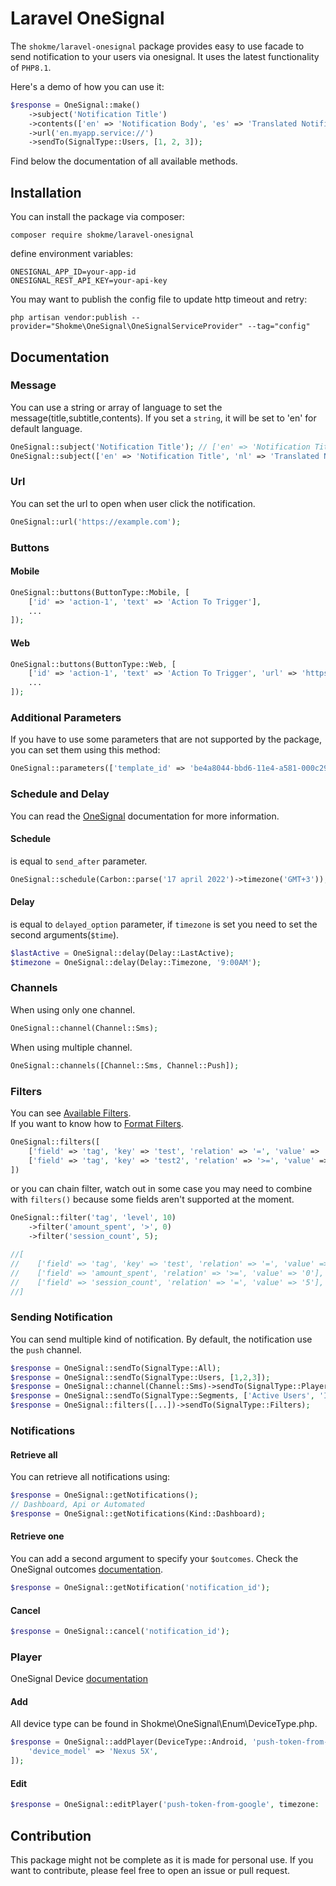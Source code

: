 # Laravel OneSignal
The `shokme/laravel-onesignal` package provides easy to use facade to send notification to your users via onesignal.
It uses the latest functionality of `PHP8.1`.

Here's a demo of how you can use it:
```php
$response = OneSignal::make()
    ->subject('Notification Title')
    ->contents(['en' => 'Notification Body', 'es' => 'Translated Notification Body'])
    ->url('en.myapp.service://')
    ->sendTo(SignalType::Users, [1, 2, 3]);
```
Find below the documentation of all available methods.

## Installation
You can install the package via composer:
```shell
composer require shokme/laravel-onesignal
```

define environment variables:
```dotenv
ONESIGNAL_APP_ID=your-app-id
ONESIGNAL_REST_API_KEY=your-api-key
```

You may want to publish the config file to update http timeout and retry:
```shell
php artisan vendor:publish --provider="Shokme\OneSignal\OneSignalServiceProvider" --tag="config"
```

## Documentation
### Message
You can use a string or array of language to set the message(title,subtitle,contents).
If you set a `string`, it will be set to 'en' for default language.
```php
OneSignal::subject('Notification Title'); // ['en' => 'Notification Title']
OneSignal::subject(['en' => 'Notification Title', 'nl' => 'Translated Notification Title']);
```

### Url
You can set the url to open when user click the notification.
```php
OneSignal::url('https://example.com');
```
### Buttons
#### Mobile
```php
OneSignal::buttons(ButtonType::Mobile, [
    ['id' => 'action-1', 'text' => 'Action To Trigger'],
    ...
]);
```
#### Web
```php
OneSignal::buttons(ButtonType::Web, [
    ['id' => 'action-1', 'text' => 'Action To Trigger', 'url' => 'https://app.com'],
    ...
]);
```

### Additional Parameters
If you have to use some parameters that are not supported by the package, you can set them using this method:
```php
OneSignal::parameters(['template_id' => 'be4a8044-bbd6-11e4-a581-000c2940e62c'])
```

### Schedule and Delay
You can read the [OneSignal](https://documentation.onesignal.com/reference/create-notification#delivery) documentation for more information.
#### Schedule
is equal to `send_after` parameter.
```php
OneSignal::schedule(Carbon::parse('17 april 2022')->timezone('GMT+3'));
```
#### Delay
is equal to `delayed_option` parameter, if `timezone` is set you need to set the second arguments(`$time`). 
```php
$lastActive = OneSignal::delay(Delay::LastActive);
$timezone = OneSignal::delay(Delay::Timezone, '9:00AM');
```

### Channels
When using only one channel.
```php
OneSignal::channel(Channel::Sms);
```
When using multiple channel.
```php
OneSignal::channels([Channel::Sms, Channel::Push]);
```

### Filters
You can see [Available Filters](https://documentation.onesignal.com/reference/create-notification#send-to-users-based-on-filters).\
If you want to know how to [Format Filters](https://documentation.onesignal.com/reference/create-notification#formatting-filters).
```php
OneSignal::filters([
    ['field' => 'tag', 'key' => 'test', 'relation' => '=', 'value' => 'test'],
    ['field' => 'tag', 'key' => 'test2', 'relation' => '>=', 'value' => 'test2'],
])
```
or you can chain filter, watch out in some case you may need to combine with `filters()` because some fields aren't supported at the moment.
```php
OneSignal::filter('tag', 'level', 10)
    ->filter('amount_spent', '>', 0)
    ->filter('session_count', 5);

//[
//    ['field' => 'tag', 'key' => 'test', 'relation' => '=', 'value' => 10],
//    ['field' => 'amount_spent', 'relation' => '>=', 'value' => '0'],
//    ['field' => 'session_count', 'relation' => '=', 'value' => '5'],
//]
```

### Sending Notification
You can send multiple kind of notification.
By default, the notification use the `push` channel.
```php
$response = OneSignal::sendTo(SignalType::All);
$response = OneSignal::sendTo(SignalType::Users, [1,2,3]);
$response = OneSignal::channel(Channel::Sms)->sendTo(SignalType::Players, ['player_id-1', 'player_id-2']);
$response = OneSignal::sendTo(SignalType::Segments, ['Active Users', 'Inactive Users']);
$response = OneSignal::filters([...])->sendTo(SignalType::Filters);
```

### Notifications
#### Retrieve all
You can retrieve all notifications using:
```php
$response = OneSignal::getNotifications();
// Dashboard, Api or Automated
$response = OneSignal::getNotifications(Kind::Dashboard);
```
#### Retrieve one
You can add a second argument to specify your `$outcomes`.
Check the OneSignal outcomes [documentation](https://documentation.onesignal.com/reference/view-notification).
```php
$response = OneSignal::getNotification('notification_id');
```
#### Cancel
```php
$response = OneSignal::cancel('notification_id');
```

### Player
OneSignal Device [documentation](https://documentation.onesignal.com/reference/add-a-device)
#### Add
All device type can be found in Shokme\OneSignal\Enum\DeviceType.php.
```php
$response = OneSignal::addPlayer(DeviceType::Android, 'push-token-from-google', 'Australia/Sydney', [
    'device_model' => 'Nexus 5X',
]);
```
#### Edit
```php
$response = OneSignal::editPlayer('push-token-from-google', timezone: 'Europe/Brussels');
```

## Contribution
This package might not be complete as it is made for personal use.
If you want to contribute, please feel free to open an issue or pull request.
